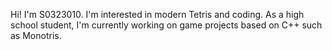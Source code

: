 Hi! I'm S0323010. I'm interested in modern Tetris and coding.
As a high school student, I'm currently working on game projects based on C++ such as Monotris.
